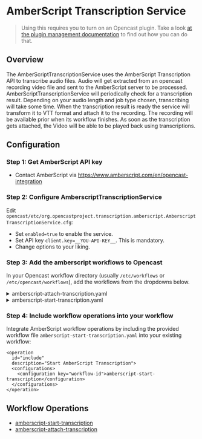 AmberScript Transcription Service
=================================

> Using this requires you to turn on an Opencast plugin.
> Take a look [at the plugin management documentation](../plugin-management.md) to find out how you can do that.

Overview
--------

The AmberScriptTranscriptionService uses the AmberScript Transcription API to transcribe audio files.
Audio will get extracted from an opencast recording video file and sent to the AmberScript server to be processed.
AmberScriptTranscriptionService will periodically check for a transcription result.
Depending on your audio length and job type chosen, transcribing will take some time.
When the transcription result is ready the service will transform it to VTT format and attach it to the recording.
The recording will be available prior when its workflow finishes.
As soon as the transcription gets attached, the Video will be able to be played back using transcriptions.


Configuration
-------------

### Step 1: Get AmberScript API key

* Contact AmberScript via https://www.amberscript.com/en/opencast-integration

### Step 2: Configure AmberscriptTranscriptionService

Edit `opencast/etc/org.opencastproject.transcription.amberscript.AmberscriptTranscriptionService.cfg`:

* Set `enabled=true` to enable the service.
* Set API key `client.key=__YOU-API-KEY__`. This is mandatory.
* Change options to your liking.

### Step 3: Add the amberscript workflows to Opencast

In your Opencast workflow directory (usually `/etc/workflows` or `/etc/opencast/workflows`), add the workflows from the
dropdowns below.

<details>

<summary>amberscript-attach-transcription.yaml</summary>

```yaml
---
id: amberscript-attach-transcription
title: Attach caption/transcripts generated by AmberScript
description: Attach transcription generated by the AmberScript service.
             This is an internal workflow, started by the Transcription Service.

operations:

  - id: amberscript-attach-transcription
    fail-on-error: true
    exception-handler-workflow: partial-error
    description: Attach captions/transcription
    configurations:
      - transcription-job-id: ${transcriptionJobId}
      - target-caption-format: vtt
      - target-flavor: captions/delivery
      - target-tags: engage-download

  - id: publish-engage
    fail-on-error: true
    exception-handler-workflow: partial-error
    description: Distribute and publish to engage server
    configurations:
      - download-source-flavors: "dublincore/*,security/*"
      - download-source-tags: engage-download
      - strategy: merge
      - check-availability: false

  - id: snapshot
    fail-on-error: true
    exception-handler-workflow: partial-error
    description: Archive media package
    configurations:
      - source-flavors: "*/*"

  - id: cleanup
    fail-on-error: false
    description: Remove temporary processing artifacts
    configurations:
      - delete-external: false
      - preserve-flavors: "security/*"
```

</details>

<details>

<summary>amberscript-start-transcription.yaml</summary>

```yaml
---
id: amberscript-start-transcription
title: Start AmberScript Transcription
tags:
  - archive

description: Start AmberScript transcription

operations:
  - id: encode
    fail-on-error: false
    exception-handler-workflow: partial-error
    description: Encoding audio for transcription
    configurations:
      - source-flavor: "*/source"
      - target-flavor: audio/mp3
      - target-tags: transcript
      - encoding-profile: audio-mp3

  - id: amberscript-start-transcription
    max-attempts: 3
    retry-strategy: hold
    fail-on-error: false
    exception-handler-workflow: partial-error
    description: Start AmberScript transcription job
    configurations:
      - source-tag: transcript
      - language: de
      - jobtype: direct
      - skip-if-flavor-exists: captions/vtt
```

</details>

### Step 4: Include workflow operations into your workflow

Integrate AmberScript workflow operations by including the provided workflow file `amberscript-start-transcription.yaml`
into your existing workflow:

```
<operation
  id="include"
  description="Start AmberScript Transcription">
  <configurations>
    <configuration key="workflow-id">amberscript-start-transcription</configuration>
  </configurations>
</operation>
```

Workflow Operations
-------------------

* [amberscript-start-transcription](../../workflowoperationhandlers/amberscript-start-transcription-woh.md)
* [amberscript-attach-transcription](../../workflowoperationhandlers/amberscript-attach-transcription-woh.md)

